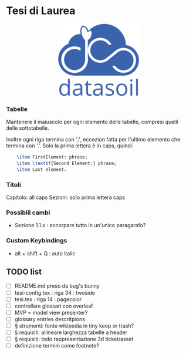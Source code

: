 # Tesi di Laurea
<p align="center">
    <img src="immagini/ds_logo.png" alt="DataSoil logo" width="220">
</p>

### Tabelle
Mantenere il maiuscolo per ogni elemento delle tabelle, compresi quelli delle sottotabelle. 

Inoltre ogni riga termina con ';', eccezion fatta per l'ultimo elemento che termina con '.'.
Solo la prima lettera è in caps, quindi:

```tex
    \item FirstElement: phrase;
    \item \textbf{Second Element:} phrase;
    \item Last element.
```
### Titoli
Capitolo: all caps
Sezioni: solo prima lettera caps

### Possibili cambi 
- Sezione 1.1.x : accorpare tutto in un'unico paragarafo?

### Custom Keybindings 
- alt + shift + Q : auto italic

## TODO list
- [ ] README.md preso da bug's bunny
- [ ] tesi-config.tex : riga 34 : twoside 
- [ ] tesi.tex : riga 14 : pagecolor
- [ ] controllare glossari con overleaf
- [ ] MVP = model view presenter?
- [ ] glossary entries descritpions
- [ ] § strumenti: fonte wikipedia in tiny keep or trash?
- [ ] § requisiti: allineare larghezza tabelle a header
- [ ] § requisiti: todo rappresentazione 3d ticket/asset
- [ ] definizione termini come footnote?
